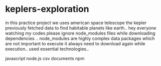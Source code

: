 # keplers-exploration
in this  practice project we uses american space telescope the kepler previously fetched data to find habitable planets like earth..
hey everyone watching my codes please ignore node_modules files while downloading dependencies ..
node_modules are highly complex data packages which are not important to execute it always need to download again while execution..
used essential technologies..

javascript
node.js
csv documents
npm 
